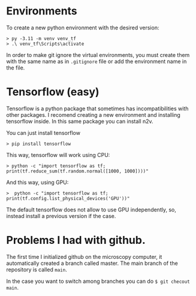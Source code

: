 # Environments

To create a new python environment with the desired version:
```{source}
> py -3.11 -m venv venv_tf
> .\ venv_tf\Scripts\activate
```
In order to make git ignore the virtual environments, you must create them with the same name as in ```.gitignore``` file or add the environment name in the file.


# Tensorflow (easy)

Tensorflow is a python package that sometimes has incompatibilities with other packages. I recomend creating a new environment and installing tensorflow inside. In this same package you can install n2v.

You can just install tensorflow
```
> pip install tensorflow
```
This way, tensorflow will work using CPU:
```
> python -c "import tensorflow as tf; print(tf.reduce_sum(tf.random.normal([1000, 1000])))"
```
And this way, using GPU:
```
>  python -c "import tensorflow as tf; print(tf.config.list_physical_devices('GPU'))"
```
The default tensorflow does not allow to use GPU independently, so, instead install a previous version if the case.

# Problems I had with github.

The first time I initialized github on the microscopy computer, it automatically created a branch called master. The main branch of the repository is called ```main```.

In the case you want to switch among branches you can do ```$ git checout main```.

